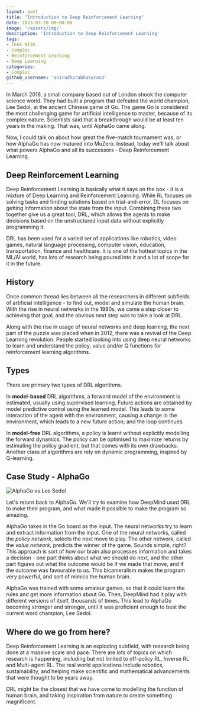 ```yaml
---
layout: post
title: "Introduction to Deep Reinforcement Learning"
date: 2023-03-28 00:00:00
image: '/assets/img/'
description: 'Introduction to Deep Reinforcement Learning'
tags:
- IEEE NITK
- CompSoc
- Reinforcement Learning
- Deep Learning
categories:
- CompSoc
github_username: 'anirudhprabhakaran3'
---
```


In March 2016, a small company based out of London shook the computer science world. They had built a program that defeated the world champion, Lee Sedol, at the ancient Chinese game of Go. The game Go is considered the most challenging game for artificial intelligence to master, because of its complex nature. Scientists said that a breakthrough would be at least ten years in the making. That was, until AlphaGo came along.

Now, I could talk on about how great the five-match tournament was, or how AlphaGo has now matured into MuZero. Instead, today we'll talk about what powers AlphaGo and all its successors - Deep Reinforcement Learning.

## Deep Reinforcement Learning

Deep Reinforcement Learning is basically what it says on the box - it is a mixture of Deep Learning and Reinforcement Learning. While RL focuses on solving tasks and finding solutions based on trial-and-error, DL focuses on getting information about the state from the input. Combining these two together give us a great tool, DRL, which allows the agents to make decisions based on the unstructured input data without explicitly programming it.

DRL has been used for a varied set of applications like robotics, video games, natural language processing, computer vision, education, transportation, finance and healthcare. It is one of the hottest topics in the ML/AI world, has lots of research being poured into it and a lot of scope for it in the future.

## History

Once common thread lies between all the researchers in different subfields of artificial intelligence - to find out, model and simulate the human brain. With the rise in neural networks in the 1980s, we came a step closer to achieving that goal, and the obvious next step was to take a look at DRL.

Along with the rise in usage of neural networks and deep learning, the next part of the puzzle was placed when in 2012, there was a revival of the Deep Learning revolution. People started looking into using deep neural networks to learn and understand the policy, value and/or Q functions for reinforcement learning algorithms.

## Types

There are primary two types of DRL algorithms.

In **model-based** DRL algorithms, a forward model of the environment is estimated, usually using supervised learning. Future actions are obtained by model predictive control using the learned model. This leads to some interaction of the agent with the environment, causing a change in the environment, which leads to a new future action; and the loop continues.

In **model-free** DRL algorithms, a policy is learnt without explicitly modelling the forward dynamics. The policy can be optimised to maximize returns by estimating the policy gradient, but that comes with its own drawbacks. Another class of algorithms are rely on dynamic programming, inspired by Q-learning.


## Case Study - AlphaGo

![AlphaGo vs Lee Sedol](/blog/assets/img/deep-reinforcement-learning/alphago-vs-lee-sedol.jpeg)

Let's return back to AlphaGo. We'll try to examine how DeepMind used DRL to make their program, and what made it possible to make the program so amazing.

AlphaGo takes in the Go board as the input. The neural networks try to learn and extract information from the input. One of the neural networks, called the _policy network_, selects the next move to play. The other network, called the _value network_, predicts the winner of the game. Sounds simple, right? This approach is sort of how our brain also processes information and takes a decision - one part thinks about what we should do next, and the other part figures out what the outcome would be if we made that move, and if the outcome was favourable to us. This bicameralism makes the program very powerful, and sort of mimics the human brain.

AlphaGo was trained with some amateur games, so that it could learn the rules and get more information about Go. Then, DeepMind had it play with different versions of itself, thousands of times. This lead to AlphaGo becoming stronger and stronger, until it was proficient enough to beat the current word champion, Lee Sedol.

## Where do we go from here?

Deep Reinforcement Learning is an exploding subfield, with research being done at a massive scale and pace. There are lots of topics on which research is happening, including but not limited to off-policy RL, Inverse RL and Multi-agent RL. The real world applications include robotics, sustainability, and helping make scientific and mathematical advancements that were thought to be years away.

DRL might be the closest that we have come to modelling the function of human brain, and taking inspiration from nature to create something magnificent.